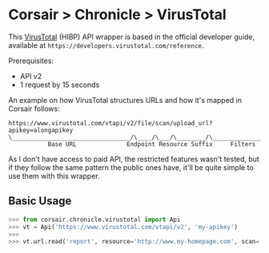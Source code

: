# Corsair > Chronicle > VirusTotal
This [VirusTotal](https://virustotal.com) (HIBP) API wrapper is based in the official developer guide, available at `https://developers.virustotal.com/reference`.

Prerequisites:

* API v2
* 1 request by 15 seconds

An example on how VirusTotal structures URLs and how it's mapped in Corsair follows:

```
https://www.virustotal.com/vtapi/v2/file/scan/upload_url?apikey=alongapikey
\_________________________________/\____/\___/\________/\_________________/
           Base URL              Endpoint Resource Suffix     Filters
```

As I don't have access to paid API, the restricted features wasn't tested, but if they follow the same pattern the public ones have, it'll be quite simple to use them with this wrapper.


## Basic Usage

```python
>>> from corsair.chronicle.virustotal import Api
>>> vt = Api('https://www.virustotal.com/vtapi/v2', 'my-apikey')
>>>
>>> vt.url.read('report', resource='http://www.my-homepage.com', scan='1')
```

